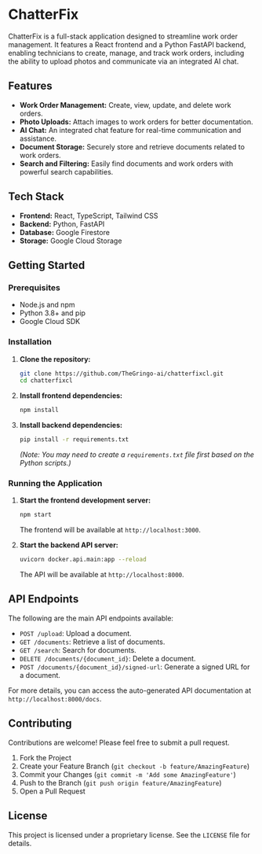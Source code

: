 # ChatterFix

ChatterFix is a full-stack application designed to streamline work order management. It features a React frontend and a Python FastAPI backend, enabling technicians to create, manage, and track work orders, including the ability to upload photos and communicate via an integrated AI chat.

## Features

*   **Work Order Management:** Create, view, update, and delete work orders.
*   **Photo Uploads:** Attach images to work orders for better documentation.
*   **AI Chat:** An integrated chat feature for real-time communication and assistance.
*   **Document Storage:** Securely store and retrieve documents related to work orders.
*   **Search and Filtering:** Easily find documents and work orders with powerful search capabilities.

## Tech Stack

*   **Frontend:** React, TypeScript, Tailwind CSS
*   **Backend:** Python, FastAPI
*   **Database:** Google Firestore
*   **Storage:** Google Cloud Storage

## Getting Started

### Prerequisites

*   Node.js and npm
*   Python 3.8+ and pip
*   Google Cloud SDK

### Installation

1.  **Clone the repository:**
    ```sh
    git clone https://github.com/TheGringo-ai/chatterfixcl.git
    cd chatterfixcl
    ```

2.  **Install frontend dependencies:**
    ```sh
    npm install
    ```

3.  **Install backend dependencies:**
    ```sh
    pip install -r requirements.txt
    ```
    *(Note: You may need to create a `requirements.txt` file first based on the Python scripts.)*

### Running the Application

1.  **Start the frontend development server:**
    ```sh
    npm start
    ```
    The frontend will be available at `http://localhost:3000`.

2.  **Start the backend API server:**
    ```sh
    uvicorn docker.api.main:app --reload
    ```
    The API will be available at `http://localhost:8000`.

## API Endpoints

The following are the main API endpoints available:

*   `POST /upload`: Upload a document.
*   `GET /documents`: Retrieve a list of documents.
*   `GET /search`: Search for documents.
*   `DELETE /documents/{document_id}`: Delete a document.
*   `POST /documents/{document_id}/signed-url`: Generate a signed URL for a document.

For more details, you can access the auto-generated API documentation at `http://localhost:8000/docs`.

## Contributing

Contributions are welcome! Please feel free to submit a pull request.

1.  Fork the Project
2.  Create your Feature Branch (`git checkout -b feature/AmazingFeature`)
3.  Commit your Changes (`git commit -m 'Add some AmazingFeature'`)
4.  Push to the Branch (`git push origin feature/AmazingFeature`)
5.  Open a Pull Request

## License

This project is licensed under a proprietary license. See the `LICENSE` file for details.
